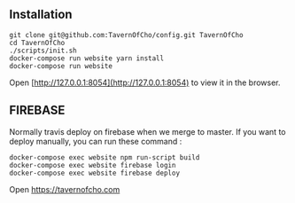 ## Installation

```
git clone git@github.com:TavernOfCho/config.git TavernOfCho
cd TavernOfCho
./scripts/init.sh
docker-compose run website yarn install
docker-compose run website
```

Open [http://127.0.0.1:8054](http://127.0.0.1:8054) to view it in the browser.


## FIREBASE

Normally travis deploy on firebase when we merge to master.
If you want to deploy manually, you can run these command :

```
docker-compose exec website npm run-script build
docker-compose exec website firebase login
docker-compose exec website firebase deploy
```

Open https://tavernofcho.com 